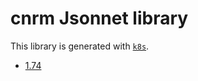 # cnrm Jsonnet library

This library is generated with [`k8s`](https://github.com/jsonnet-libs/k8s).

- [1.74](1.74/README.md)

